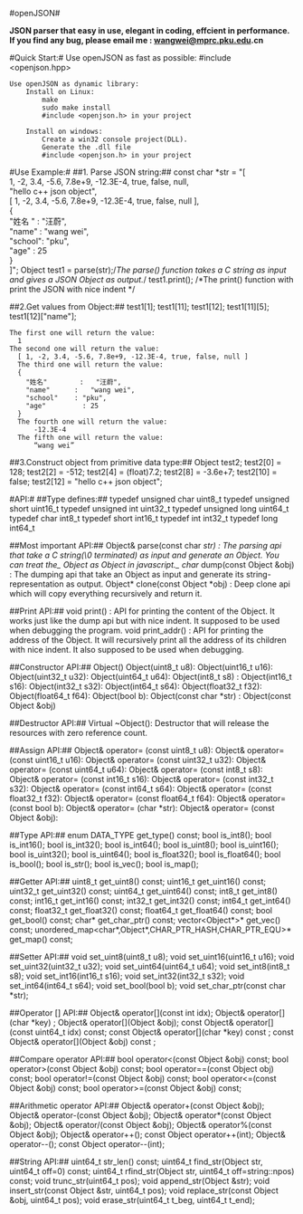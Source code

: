 #openJSON#

__JSON parser that easy in use, elegant in coding, effcient in performance.__
__If you find any bug, please email me : wangwei@mprc.pku.edu.cn__

#Quick Start:#
	Use openJSON as fast as possible:
		#include <openjson.hpp>

	Use openJSON as dynamic library:
		Install on Linux:
			make
			sudo make install
			#include <openjson.h> in your project

		Install on windows:	
			Create a win32 console project(DLL).
			Generate the .dll file 
			#include <openjson.h> in your project

#Use Example:#
##1. Parse JSON string:##
    const char   *str = 
      "[                                                            \
        1, -2, 3.4, -5.6, 7.8e+9, -12.3E-4, true, false, null,		  \
        \"hello c++ json object\",                                  \
        [ 1, -2, 3.4, -5.6, 7.8e+9, -12.3E-4, true, false, null ],	\
        {                                                           \
          \"姓名 \"  : \"汪蔚\",                                    \
          \"name\"  : \"wang wei\",                                	\
          \"school\": \"pku\",                               			  \
          \"age\"   : 25                                            \
        }                                                           \
      ]";
    Object test1 = parse(str);/*The parse() function takes a C string as input and gives a JSON Object as output.*/
    test1.print();            /*The print() function with print the JSON with nice indent */
    
##2.Get values from Object:##
    test1[1];
    test1[11];
    test1[12];
    test1[11][5];
    test1[12]["name"];
    
    The first one will return the value:
      1
    The second one will return the value: 
      [ 1, -2, 3.4, -5.6, 7.8e+9, -12.3E-4, true, false, null ]
	  The third one will return the value:
      {                                                                	 
        "姓名"		:	"汪蔚",                                       	 
        "name"		:	"wang wei",                                 	 
        "school"	: "pku",                               			 
        "age"		  : 25                                                 
      }
	  The fourth one will return the value:
		  -12.3E-4
	  The fifth one will return the value:
		  “wang wei”
    
##3.Construct object from primitive data type:##
    Object test2;
    test2[0]  = 128;
    test2[2]  = -512;
    test2[4]  = (float)7.2;
    test2[8]  = -3.6e+7;
    test2[10] = false;
    test2[12] = "hello c++ json object";


#API:#
##Type defines:##
	typedef unsigned char  	uint8_t 
	typedef unsigned short 	uint16_t 
	typedef unsigned int    uint32_t 
	typedef unsigned long  	uint64_t 
	typedef char  	int8_t 
	typedef short 	int16_t 
	typedef int   	int32_t 
	typedef long  	int64_t 

##Most important API:##
	Object& parse(const char *str) :
		The parsing api that take a C string(\0 terminated) as input and generate an Object. 
		You can treat the_		Object 	as Object in javascript._
	char* dump(const Object &obj) :
		The dumping api that take an Object as input and generate its string-representation 
		as output.
	Object* clone(const Object *obj) :
		Deep clone api which will copy everything recursively and return it.
	
##Print API:##
	void print() :
		API for printing the content of the Object. It works just like the dump api but with 
		nice indent. It supposed to be used when debugging the program.
	void print_addr() :
		API for printing the address of the Object. It will recursively print all the address 
		of its children with nice indent. It also supposed to be used when debugging.

##Constructor API:##
	Object()
	Object(uint8_t u8):
	Object(uint16_t u16):
	Object(uint32_t u32):
	Object(uint64_t u64):
	Object(int8_t s8) :
	Object(int16_t s16):
	Object(int32_t s32):
	Object(int64_t s64):
	Object(float32_t f32):
	Object(float64_t f64):
	Object(bool b):
	Object(const char *str) :
	Object(const Object &obj)

##Destructor API:##
	Virtual ~Object():
		Destructor that will release the resources with zero reference count.
		
##Assign API:##
	Object& operator= (const uint8_t u8):
	Object& operator= (const uint16_t u16):
	Object& operator= (const uint32_t u32):
	Object& operator= (const uint64_t u64):
	Object& operator= (const int8_t s8):
	Object& operator= (const int16_t s16):
	Object& operator= (const int32_t s32):
	Object& operator= (const int64_t s64):
	Object& operator= (const float32_t f32):
	Object& operator= (const float64_t f64):
	Object& operator= (const bool b):
	Object& operator= (char *str):
	Object& operator= (const Object &obj):

##Type API:##
	enum DATA_TYPE get_type() const;
	bool is_int8();
	bool is_int16();
	bool is_int32();
	bool is_int64();
	bool is_uint8();
	bool is_uint16();
	bool is_uint32();
	bool is_uint64();
	bool is_float32();
	bool is_float64();
	bool is_bool();
	bool is_str();
	bool is_vec();
	bool is_map();
	
##Getter API:##
	uint8_t   get_uint8() const;
	uint16_t  get_uint16() const;
	uint32_t  get_uint32() const;
	uint64_t  get_uint64() const;
	int8_t    get_int8() const;
	int16_t   get_int16() const;
	int32_t   get_int32() const;
	int64_t   get_int64() const;
	float32_t get_float32() const;
	float64_t get_float64() const;
	bool      get_bool() const;
	char*     get_char_ptr() const;
	vector<Object*>* get_vec() const;
	unordered_map<char*,Object*,CHAR_PTR_HASH,CHAR_PTR_EQU>* get_map() const;

##Setter API:##
	void set_uint8(uint8_t u8);
	void set_uint16(uint16_t u16);
	void set_uint32(uint32_t u32);
	void set_uint64(uint64_t u64);
	void set_int8(int8_t s8);
	void set_int16(int16_t s16);
	void set_int32(int32_t s32);
	void set_int64(int64_t s64);
	void set_bool(bool b);
	void set_char_ptr(const char *str);
	
##Operator [] API:##
	Object& operator[](const int idx);
	Object& operator[](char *key) ;
	Object& operator[](Object &obj);
	const Object& operator[](const uint64_t idx) const;
	const Object& operator[](char *key) const ;
	const Object& operator[](Object &obj) const ;
	
##Compare operator API:##
	bool operator<(const Object &obj) const;
	bool operator>(const Object &obj) const;
	bool operator==(const Object obj) const;
	bool operator!=(const Object &obj) const;
	bool operator<=(const Object &obj) const;
	bool operator>=(const Object &obj) const;

##Arithmetic operator API:##
	Object& operator+(const Object &obj);
	Object& operator-(const Object &obj);
	Object& operator*(const Object &obj);
	Object& operator/(const Object &obj);
	Object& operator%(const Object &obj);
	Object& operator++();
	const Object operator++(int);
	Object& operator--();
	const Object operator--(int);

##String API:##
	uint64_t str_len() const;
	uint64_t find_str(Object str, uint64_t off=0) const;
	uint64_t rfind_str(Object str, uint64_t off=string::npos) const;
	void trunc_str(uint64_t pos);
	void append_str(Object &str);
	void insert_str(const Object &str, uint64_t pos);
	void replace_str(const Object &obj, uint64_t pos);
	void erase_str(uint64_t t_beg, uint64_t t_end);

    
    
















